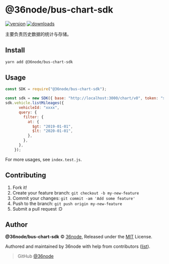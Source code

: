 # @36node/bus-chart-sdk

[![version][0]][1] [![downloads][2]][3]

主要负责历史数据的统计与存储。

## Install

```bash
yarn add @36node/bus-chart-sdk
```

## Usage

```js
const SDK = require("@36node/bus-chart-sdk");

const sdk = new SDK({ base: "http://localhost:3000/chart/v0", token: "secret" });
sdk.vehicle.listMileages({
      vehicleId: "xxxx",
      query: {
        filter: {
          at: {
            $gt: "2019-01-01",
            $lt: "2020-01-01",
          },
        },
      },
    });
```

For more usages, see `index.test.js`.

## Contributing

1. Fork it!
2. Create your feature branch: `git checkout -b my-new-feature`
3. Commit your changes: `git commit -am 'Add some feature'`
4. Push to the branch: `git push origin my-new-feature`
5. Submit a pull request :D

## Author

**@36node/bus-chart-sdk** © [36node](https://github.com/36node), Released under the [MIT](./LICENSE) License.

Authored and maintained by 36node with help from contributors ([list](https://github.com/36node/bus-chart-sdk-js/contributors)).

> GitHub [@36node](https://github.com/36node)

[0]: https://img.shields.io/npm/v/@36node/bus-chart-sdk.svg?style=flat
[1]: https://npmjs.com/package/@36node/bus-chart-sdk
[2]: https://img.shields.io/npm/dm/@36node/bus-chart-sdk.svg?style=flat
[3]: https://npmjs.com/package/@36node/bus-chart-sdk

